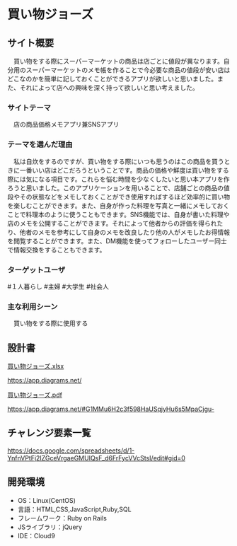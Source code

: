 # 買い物ジョーズ

## サイト概要
　買い物をする際にスーパーマーケットの商品は店ごとに値段が異なります。自分用のスーパーマーケットのメモ帳を作ることで今必要な商品の値段が安い店はどこなのかを簡単に記しておくことができるアプリが欲しいと思いました。また、それによって店への興味を深く持って欲しいと思い考えました。

### サイトテーマ
　店の商品価格メモアプリ兼SNSアプリ

### テーマを選んだ理由
　私は自炊をするのですが、買い物をする際にいつも思うのはこの商品を買うときに一番いい店はどこだろうということです。商品の価格や鮮度は買い物をする際には気になる項目です。これらを悩む時間を少なくしたいと思い本アプリを作ろうと思いました。このアプリケーションを用いることで、店舗ごとの商品の値段やその状態などをメモしておくことができ使用すればするほど効率的に買い物を楽しむことができます。また、自身が作った料理を写真と一緒にメモしておくことで料理本のように使うこともできます。SNS機能では、自身が書いた料理や店のメモを公開することができます。それによって他者からの評価を得られたり、他者のメモを参考にして自身のメモを改良したり他の人がメモしたお得情報を閲覧することができます。また、DM機能を使ってフォローしたユーザー同士で情報交換をすることもできます。

### ターゲットユーザ
#１人暮らし
#主婦
#大学生
#社会人

### 主な利用シーン
　買い物をする際に使用する

## 設計書
[買い物ジョーズ.xlsx](https://github.com/taikinakano/-/files/6745027/default.xlsx)

https://app.diagrams.net/

[買い物ジョーズ.pdf](https://github.com/taikinakano/-/files/6745090/default.pdf)

https://app.diagrams.net/#G1MMu6H2c3f598HaUSqjyHu6s5MpaCjgu-

## チャレンジ要素一覧
<https://docs.google.com/spreadsheets/d/1-YnfnVPtFj2IZGceVrgaeGMUIQsF_d6FrFycVVcStsI/edit#gid=0>

## 開発環境
- OS：Linux(CentOS)
- 言語：HTML,CSS,JavaScript,Ruby,SQL
- フレームワーク：Ruby on Rails
- JSライブラリ：jQuery
- IDE：Cloud9

